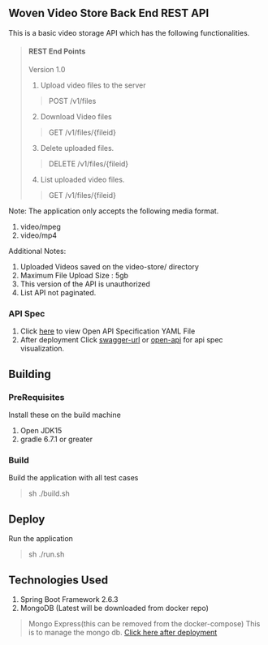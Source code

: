 ## Woven Video Store Back End REST API

This is a basic video storage API which has the following functionalities.

>#### REST End Points
>
>Version 1.0
>
>1. Upload video files to the server
>   > POST /v1/files
>2. Download Video files
>   > GET /v1/files/{fileid}
>3. Delete uploaded files.
>   > DELETE /v1/files/{fileid}
>4. List uploaded video files.
>   > GET /v1/files/{fileid}

Note: The application only accepts the following media format.
1. video/mpeg
2. video/mp4

Additional Notes:

1. Uploaded Videos saved on the video-store/ directory
2. Maximum File Upload Size : 5gb
3. This version of the API is unauthorized
4. List API not paginated.

### API Spec

1. Click [here](specs/open-api-modified.yaml) to view Open API Specification YAML File
2. After deployment Click
   [swagger-url](http://localhost:8080/swagger-ui/index.html)
   or [open-api](http://localhost:8080/v3/api-docs/) for api spec visualization.

## Building

### PreRequisites

Install these on the build machine

1. Open JDK15
2. gradle 6.7.1 or greater

### Build

Build the application with all test cases
> sh ./build.sh

## Deploy

Run the application
> sh ./run.sh

## Technologies Used

1. Spring Boot Framework 2.6.3
2. MongoDB (Latest will be downloaded from docker repo)

> Mongo Express(this can be removed from the docker-compose) This is to manage the mongo db.
[Click here after deployment](http://localhost:8081)
